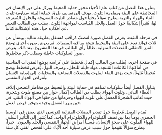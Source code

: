 يتناول هذا الفصل من كتاب علم الأحياء محور حماية المحيط ويركز على دور الإنسان في المحافظة على البيئة ومقاومة التلوث. يهدف إلى تعريف طرق حماية البيئة ومقاومة تلوث الماء والهواء والتربة.  يطرح  سؤالاً بحثياً حول مصادر التلوث المعروفة والحلول المُقترحة لها، مُثيراً إشكاليةً حول العمل والحل المُناسب لمواجهة التلوث.  يطلب من الطالب التعبير عن أفكاره حول هذه الإشكالية كتابياً.

في مرحلة التثبت، يعرض الفصل صورة لمصبّ مُراقَب مُستغل بطريقة مثالية، ويسأل عن ثلاث فوائد تعود على البيئة والمحيط نتيجة مراقبة المصبات.  ثم يعرض صورة أخرى توضح الفرز الانتقائي للفضلات المنزلية، طالباً رأي الطالب في هذا المشروع.  بعد ذلك، يعرض صوراً  لسلوكيات خاطئة ويطلب ذكر مخاطرها.

في صفحة أخرى، يُطلب من الطالب إكمال مُخطط على كراسه بوضع المفردات المناسبة في أماكنها: الكائنات المُنتجة، مواد قابلة للتحلل، وصرف البول.  يُعرض مُخطط يوضح مُحيطاً مُلوثاً، حيث يؤدي الماء الملوث والفضلات الصناعية والمخلفات إلى إصابة الإنسان بأمراض الجهاز التنفسي.

يتناول الفصل أيضاً سلوكيات تساهم في حماية البيئة والمحيط من مخاطر التصحر، إتلاف الغطاء النباتي، وتلوث الهواء.  يطلب من الطالب إكمال حوار بين مصنع ملوث وشجرة، حيث تُعاتب الشجرةُ المعملَ على تلويثه للهواء وحرمانها من حقها في الهواء النقي، في حين يبرر المعمل وجوده بتوفير فرص العمل.

يُقدم الفصل مُعلومةً حول تقدير الفضلات المنزلية للتونسي الذي يعيش في الوسط الحضري يومياً بما بين نصف الكيلوغرام والكيلوغرام الواحد.  كما يُشير إلى التأثير السلبي للهواء الملوث على صحة الإنسان، مُسبباً أمراض الجهاز التنفسي والجلد والعيون.  أخيراً، يطرح سؤالاً تقييمياً حول سبب عرض سيارة أحد الآباء على الفحص الفني كل سنة.